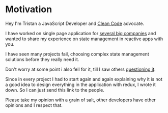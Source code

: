 # Motivation

Hey I'm Tristan a JavaScript Developer and [Clean Code](https://www.youtube.com/watch?v=UjhX2sVf0eg) advocate.

I have worked on single page application for [several big companies](https://firsttris.github.io/gatsby-cv/) and wanted to share my experience on state management in reactive apps with you.

I have seen many projects fail, choosing complex state management solutions before they really need it.

Don't worry at some point i also fell for it, till I saw others [questioning it](https://youtu.be/Q54YDGC_t3Y?t=357). 

Since in every project I had to start again and again explaining why it is not a good idea to design everything in the application with redux, I wrote it down. So I can just send this link to the people.

Please take my opinion with a grain of salt, other developers have other opinions and I respect that.

